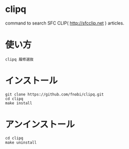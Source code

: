 clipq
=====

command to search SFC CLIP( http://sfcclip.net ) articles.

# 使い方
```
clipq 履修選抜
```

# インストール
```
git clone https://github.com/fnobi/clipq.git
cd clipq
make install
```

# アンインストール
```
cd clipq
make uninstall
```


